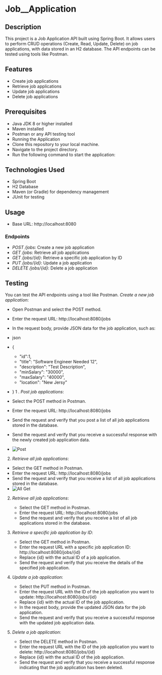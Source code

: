 # Job__Application


## Description
This project is a Job Application API built using Spring Boot. It allows users to perform CRUD operations (Create, Read, Update, Delete) on job applications, with data stored in an H2 database. The API endpoints can be tested using tools like Postman.

## Features
- Create job applications
- Retrieve job applications
- Update job applications
- Delete job applications

## Prerequisites
- Java JDK 8 or higher installed
- Maven installed
- Postman or any API testing tool
- Running the Application
- Clone this repository to your local machine.
- Navigate to the project directory.
- Run the following command to start the application:

## Technologies Used
- Spring Boot
- H2 Database
- Maven (or Gradle) for dependency management
- JUnit for testing

## Usage
- Base URL: http://localhost:8080

### Endpoints
- *POST /jobs*: Create a new job application
- *GET /jobs*: Retrieve all job applications
- *GET /jobs/{id}*: Retrieve a specific job application by ID
- *PUT /jobs/{id}*: Update a job application
- *DELETE /jobs/{id}*: Delete a job application

## Testing
You can test the API endpoints using a tool like Postman.
 *Create a new job application*:
   - Open Postman and select the POST method.
   - Enter the request URL: http://localhost:8080/jobs
   - In the request body, provide JSON data for the job application, such as:
   -  json
   -  {
      - "id":1,
      -	"title": "Software Engineer Needed 12",
      -	"description": "Test Description",
      -	"minSalary": "30000",
      -	"maxSalary": "40000",
      -	"location": "New Jersy"
   -  }
 1 . *Post job applications*:
        
   - Select the POST method in Postman.
   - Enter the request URL: http://localhost:8080/jobs
   - Send the request and verify that you post a list of all job applications stored in the database.
   - Send the request and verify that you receive a successful response with the newly created job application data.
   - ![Post](https://github.com/Muskandwivedi39/Job__Application1/issues/1#issue-2155783091)

     
 2. *Retrieve all job applications*:
   - Select the GET method in Postman.
   - Enter the request URL: http://localhost:8080/jobs
   - Send the request and verify that you receive a list of all job applications stored in the database.
   - ![All Get](https://github.com/Muskandwivedi39/Job__Application1/issues/2#issue-2155808478)

2. *Retrieve all job applications*:
   - Select the GET method in Postman.
   - Enter the request URL: http://localhost:8080/jobs
   - Send the request and verify that you receive a list of all job applications stored in the database.

3. *Retrieve a specific job application by ID*:
   - Select the GET method in Postman.
   - Enter the request URL with a specific job application ID: http://localhost:8080/jobs/{id}
   - Replace {id} with the actual ID of a job application.
   - Send the request and verify that you receive the details of the specified job application.

4. *Update a job application*:
   - Select the PUT method in Postman.
   - Enter the request URL with the ID of the job application you want to update: http://localhost:8080/jobs/{id}
   - Replace {id} with the actual ID of the job application.
   - In the request body, provide the updated JSON data for the job application.
   - Send the request and verify that you receive a successful response with the updated job application data.

5. *Delete a job application*:
   - Select the DELETE method in Postman.
   - Enter the request URL with the ID of the job application you want to delete: http://localhost:8080/jobs/{id}
   - Replace {id} with the actual ID of the job application.
   - Send the request and verify that you receive a successful response indicating that the job application has been deleted.
